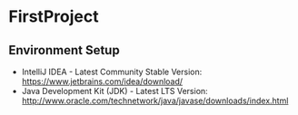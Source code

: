 # FirstProject 
## Environment Setup
- IntelliJ IDEA - Latest Community Stable Version: https://www.jetbrains.com/idea/download/
- Java Development Kit (JDK) - Latest LTS Version: http://www.oracle.com/technetwork/java/javase/downloads/index.html